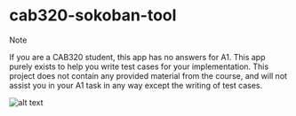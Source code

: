 # cab320-sokoban-tool
> [!NOTE]  
> If you are a CAB320 student, this app has no answers for A1. This app purely exists to help you write test cases for your implementation. This project does not contain any provided material from the course, and will not assist you in your A1 task in any way except the writing of test cases.

![alt text](sokoban-tool-preview-image.png "Tool preview image")
